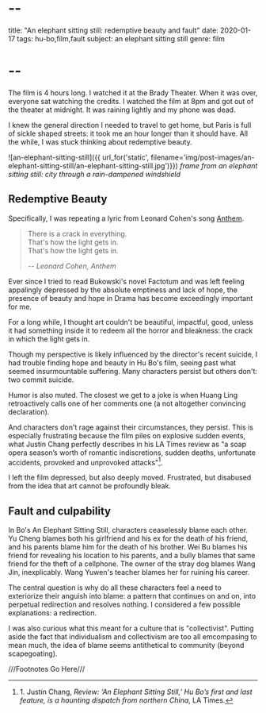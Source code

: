# --
title: "An elephant sitting still: redemptive beauty and fault"
date: 2020-01-17
tags: hu-bo,film,fault
subject: an elephant sitting still
genre: film
# --

The film is 4 hours long. I watched it at the Brady Theater. When it was over, everyone sat watching the credits. I watched the film at 8pm and got out of the theater at midnight. It was raining lightly and my phone was dead.

I knew the general direction I needed to travel to get home, but Paris is full of sickle shaped streets: it took me an hour longer than it should have. All the while, I was stuck thinking about redemptive beauty.

![an-elephant-sitting-still]({{ url_for('static', filename='img/post-images/an-elephant-sitting-still/an-elephant-sitting-still.jpg')}})
*frame from an elephant sitting still: city through a rain-dampened windshield*

## Redemptive Beauty

Specifically, I was repeating a lyric from Leonard Cohen's song [Anthem](https://open.spotify.com/track/7aAE5KL20Uycf3dswsaHjp?si=rosh5vBKQOaNVAMgghYuNQ).

> There is a crack in everything.  
> That's how the light gets in.  
> That's how the light gets in.  
>
> <cite>-- Leonard Cohen, Anthem</cite>

Ever since I tried to read Bukowski's novel Factotum and was left feeling appalingly depressed by the absolute emptiness and lack of hope, the presence of beauty and hope in Drama has become exceedingly important for me.

For a long while, I thought art couldn't be beautiful, impactful, good, unless it had something inside it to redeem all the horror and bleakness: the crack in which the light gets in.

Though my perspective is likely influenced by the director's recent suicide, I had trouble finding hope and beauty in Hu Bo's film, seeing past what seemed insurmountable suffering. Many characters persist but others don't: two commit suicide.

Humor is also muted. The closest we get to a joke is when Huang Ling retroactively calls one of her comments one (a not altogether convincing declaration).

And characters don't rage against their circumstances, they persist. This is especially frustrating because the film piles on explosive sudden events, what Justin Chang perfectly describes in his LA Times review as "a soap opera season’s worth of romantic indiscretions, sudden deaths, unfortunate accidents, provoked and unprovoked attacks"[^1].

I left the film depressed, but also deeply moved. Frustrated, but disabused from the idea that art cannot be profoundly bleak.

## Fault and culpability

In Bo's An Elephant Sitting Still, characters ceaselessly blame each other. Yu Cheng blames both his girlfriend and his ex for the death of his friend, and his parents blame him for the death of his brother. Wei Bu blames his friend for revealing his location to his parents, and a bully blames that same friend for the theft of a cellphone. The owner of the stray dog blames Wang Jin, inexplicably. Wang Yuwen's teacher blames her for ruining his career.

The central question is why do all these characters feel a need to exteriorize their anguish into blame: a pattern that continues on and on, into perpetual redirection and resolves nothing. I considered a few possible explanations: a redirection.

I was also curious what this meant for a culture that is "collectivist". Putting aside the fact that individualism and collectivism are too all emcompasing to mean much, the idea of blame seems antithetical to community (beyond scapegoating).

///Footnotes Go Here///
[^1]: 1\. Justin Chang, *Review: ‘An Elephant Sitting Still,’ Hu Bo’s first and last feature, is a haunting dispatch from northern China*, LA Times.
